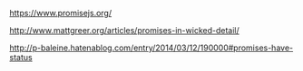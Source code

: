 https://www.promisejs.org/

http://www.mattgreer.org/articles/promises-in-wicked-detail/

http://p-baleine.hatenablog.com/entry/2014/03/12/190000#promises-have-status
